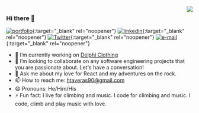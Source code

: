 <img align="right" src="https://github-readme-stats.vercel.app/api?username=honoriotaveras&show_icons=true&theme=radical">

### Hi there 👋
[![portfolio](https://img.shields.io/static/v1?label=portfolio&message=%20&color=800080&logo=&style=flat-square&logoColor=white)](https://www.honoriotaveras.com){:target="_blank" rel="noopener"}
[![linkedin](https://img.shields.io/static/v1?label=linkedin&message=%20&color=ffa500&logo=&style=flat-square&logoColor=white)](https://www.linkedin.com/in/honorio-taveras/){:target="_blank" rel="noopener"}
[![Twitter](https://img.shields.io/static/v1?label=Twitter&message=%20&color=1b81c1&logo=Twitter&style=flat-square&logoColor=white)](https://twitter.com/TaverasHonorio){:target="_blank" rel="noopener"}
[![e-mail](https://img.shields.io/static/v1?label=e-mail&message=%20&color=ff0000&logo=gmail&style=flat-square&logoColor=white)](mailto:htaveras90@gmail.com){:target="_blank" rel="noopener"}

<!--
**HonorioTaveras/HonorioTaveras** is a ✨ _special_ ✨ repository because its `README.md` (this file) appears on your GitHub profile.
-->

- 🔭 I’m currently working on [Delphi Clothing](https://github.com/HonorioTaveras/delphi-clothing)
- 👯 I’m looking to collaborate on any software engineering projects that you are passionate about. Let's have a conversation!
- 💬 Ask me about my love for React and my adventures on the rock.
- 📫 How to reach me: htaveras90@gmail.com
- 😄 Pronouns: He/Him/His
- ⚡ Fun fact: I live for climbing and music. I code for climbing and music. I code, climb and play music with love.
